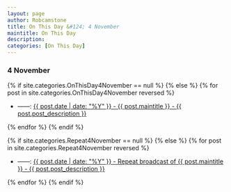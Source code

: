 ```yaml
---
layout: page
author: Robcamstone
title: On This Day &#124; 4 November 
maintitle: On This Day
description:
categories: [On This Day]
---
```


### 4 November

{% if site.categories.OnThisDay4November == null %}
{% else %}
{% for post in site.categories.OnThisDay4November reversed %}
<ul>
<li> ——: <a href="{{ post.url }}">{{ post.date | date: "%Y" }} - {{ post.maintitle }} - {{ post.post_description }}</a></li>
</ul>
{% endfor %}
{% endif %}

{% if site.categories.Repeat4November == null %}
{% else %}
{% for post in site.categories.Repeat4November reversed %}
<ul>
<li> ——: <a href="{{ post.url }}">{{ post.date | date: "%Y" }} - Repeat broadcast of {{ post.maintitle }} - {{ post.post_description }}</a></li>
</ul>
{% endfor %}
{% endif %}

